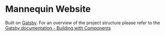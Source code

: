 # Mannequin Website

Built on [Gatsby](https://www.gatsbyjs.org/). For an overview of the project structure please refer to the [Gatsby documentation - Building with Components](https://www.gatsbyjs.org/docs/building-with-components/)